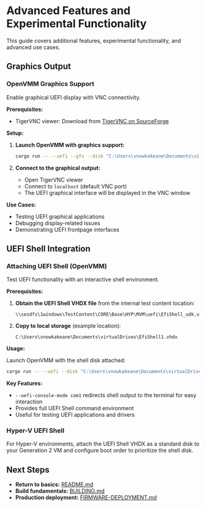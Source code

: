 # Advanced Features and Experimental Functionality

This guide covers additional features, experimental functionality, and advanced use cases.

## Graphics Output

### OpenVMM Graphics Support

Enable graphical UEFI display with VNC connectivity.

**Prerequisites:**
- TigerVNC viewer: Download from [TigerVNC on SourceForge](https://sourceforge.net/projects/tigervnc/)

**Setup:**

1. **Launch OpenVMM with graphics support:**
   ```bash
   cargo run -- --uefi --gfx --disk "C:\Users\vnowkakeane\Documents\virtualDrives\EfiShell1.vhdx"
   ```

2. **Connect to the graphical output:**
   - Open TigerVNC viewer
   - Connect to `localhost` (default VNC port)
   - The UEFI graphical interface will be displayed in the VNC window

**Use Cases:**
- Testing UEFI graphical applications
- Debugging display-related issues
- Demonstrating UEFI frontpage interfaces

## UEFI Shell Integration

### Attaching UEFI Shell (OpenVMM)

Test UEFI functionality with an interactive shell environment.

**Prerequisites:**

1. **Obtain the UEFI Shell VHDX file** from the internal test content location:
   ```
   \\sesdfs\1windows\TestContent\CORE\Base\HYP\MVM\uefi\EfiShell_udk.vhdx
   ```

2. **Copy to local storage** (example location):
   ```
   C:\Users\vnowkakeane\Documents\virtualDrives\EfiShell1.vhdx
   ```

**Usage:**

Launch OpenVMM with the shell disk attached:
```bash
cargo run -- --uefi --disk "C:\Users\vnowkakeane\Documents\virtualDrives\EfiShell1.vhdx" --uefi-console-mode com1
```

**Key Features:**
- `--uefi-console-mode com1` redirects shell output to the terminal for easy interaction
- Provides full UEFI Shell command environment
- Useful for testing UEFI applications and drivers

### Hyper-V UEFI Shell

For Hyper-V environments, attach the UEFI Shell VHDX as a standard disk to your Generation 2 VM and configure boot order to prioritize the shell disk.

## Next Steps

- **Return to basics:** [README.md](README.md)
- **Build fundamentals:** [BUILDING.md](BUILDING.md)
- **Production deployment:** [FIRMWARE-DEPLOYMENT.md](FIRMWARE-DEPLOYMENT.md)
